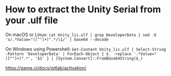 # How to extract the Unity Serial from your .ulf file

On macOS or Linux:
`cat Unity_lic.ulf | grep DeveloperData | sed -E 's/.*Value="([^"]+)".*/\1/' | base64 --decode`

On Windows using Powershell:
`Get-Content Unity_lic.ulf | Select-String -Pattern 'DeveloperData' | ForEach-Object { $_ -replace '.*Value="([^"]+)".*', '$1' } | [System.Convert]::FromBase64String($_)`

https://game.ci/docs/gitlab/activation/
